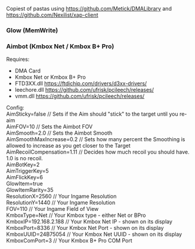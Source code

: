Copiest of pastas using https://github.com/Metick/DMALibrary and https://github.com/Nexilist/xap-client

### Glow (MemWrite)
### Aimbot (Kmbox Net / Kmbox B+ Pro)

Requires:  
- DMA Card
- Kmbox Net or Kmbox B+ Pro
- FTD3XX.dll https://ftdichip.com/drivers/d3xx-drivers/
- leechore.dll https://github.com/ufrisk/pcileech/releases/
- vmm.dll https://github.com/ufrisk/pcileech/releases/

Config:  
AimSticky=false // Sets if the Aim should "stick" to the target until you re-aim   
AimFOV=10 // Sets the Aimbot FOV  
AimSmooth=2.0 // Sets the Aimbot Smooth  
AimSmoothMaxIncrease=0.2 // Sets how many percent the Smoothing is allowed to increase as you get closer to the Target  
AimRecoilCompensation=1.11 // Decides how much recoil you should have. 1.0 is no recoil.   
AimBotKey=2  
AimTriggerKey=5  
AimFlickKey=6  
GlowItem=true  
GlowItemRarity=35  
ResolutionX=2560 // Your Ingame Resolution  
ResolutionY=1440 // Your Ingame Resolution  
FOV=110 // Your Ingame Field of View  
KmboxType=Net // Your Kmbox type - either Net or BPro  
KmboxIP=192.168.2.188 // Your Kmbox Net IP - shown on its display  
KmboxPort=8336 // Your Kmbox Net Port - shown on its display  
KmboxUUID=24B75054 // Your Kmbox Net UUID - shown on its display  
KmboxComPort=3 // Your Kmbox B+ Pro COM Port  

